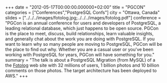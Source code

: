 +++
date = "2012-05-17T00:00:00.000000+02:00"
title = "PGCON"
categories = ["Conferences","PostgreSQL Confs"]
city = "Ottawa, Canada"
slides = ["../../../images/fotolog.jpg;../../../images/fotolog.pdf"]
conference = "PGCon is an annual conference for users and developers of PostgreSQL, a leading relational database, which just happens to be open source. PGCon is the place to meet, discuss, build relationships, learn valuable insights, and generally chat about the work you are doing with PostgreSQL. If you want to learn why so many people are moving to PostgreSQL, PGCon will be the place to find out why. Whether you are a casual user or you've been working with PostgreSQL for years, PGCon will have something for you."
summary = "The talk is about a PostgreSQL Migration (from MySQL) of a the [Fotolog](http://fotolog.com) web site with 32 millions of users, 1 billion photos and 10 billion comments on those photos. The target architecture has been deployed to AWS."
+++
